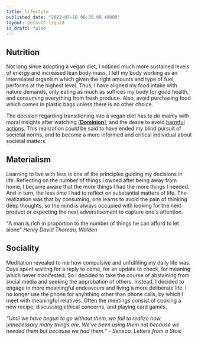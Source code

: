 ```yaml
---
title: lifestyle
published_date: "2022-07-18 08:35:00 +0000"
layout: default.liquid
is_draft: false
---
```


## Nutrition

  Not long since adopting a vegan diet, I noticed much more sustained levels of energy and increased lean body mass, I felt my body working as an interrelated organism which given the right amounts and type of fuel, performs at the highest level. 
  Thus, I have aligned my food intake with nature demands, only eating as much as suffices my body for good health, and consuming everything from fresh produce. Also, avoid purchasing food which comes in plastic bags unless there is no other choice.

  The decision regarding transitioning into a vegan diet has to do mainly with moral insights after watching [[**Dominion**]](watchdominion.org), and the desire to avoid [harmful actions](/src/philosophy.html). This realization could be said to have ended my blind pursuit of societal norms, and to become a more informed and critical individual about societal matters.

## Materialism

  Learning to live with less is one of the principles guiding my decisions in life. Reflecting on the number of things I owned after being away from home,
  I became aware that the more things I had the more things I needed. And in turn, the less time I had to reflect on substantial matters of life. The realization was that by consuming, one learns to avoid the pain of thinking deep thoughts, so the mind is always occupied with looking for the next product or expecting the next adverstisement to capture one's attention.

<q>A man is rich in proportion to the number of things he can afford to let alone</q>
<cite>Henry David Thoreau, Walden</cite>

## Sociality

  Meditation revealed to me how compulsive and unfulfiling my daily life was. Days spent waiting for a reply to come, for an update to check, for meaning which never manifested. So I decided to take the course of abstaining from social media and seeking the approbation of others. Instead, I decided to engage in more meainingful endeavours and living a more deliberate life. I no longer use the phone for anyhthing other than phone calls, by which I meet with meaningful relatives. Often the meetings consist of cooking a new recipe, discussing ethical concerns, and playing card games.

_“Until we have begun to go without them, we fail to realize how unnecessary many things are. We've been using them not because we needed them but because we had them.” - Seneca, Letters from a Stoic_
